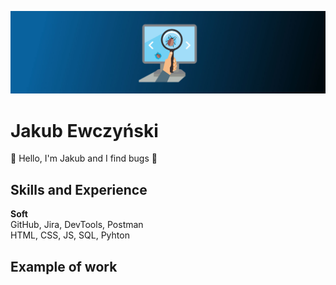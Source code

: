 ![I am GitHub Readme Generator's creator](https://github.com/9n9v/9n9v/blob/main/software-testing-banner.jpg)

# Jakub Ewczyński
👋 Hello, I'm Jakub and I find bugs :bug:

## Skills and Experience
__Soft__   
GitHub, Jira, DevTools, Postman   
HTML, CSS, JS, SQL, Pyhton   

## Example of work


